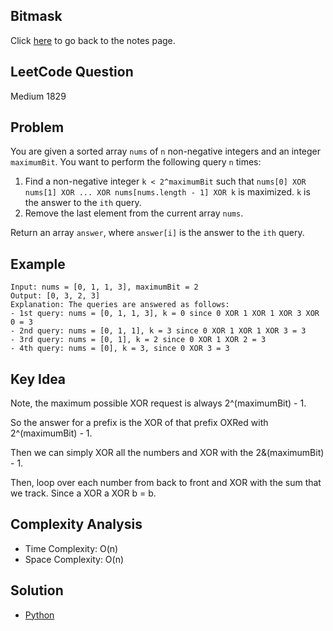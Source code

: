 ## Bitmask
Click [here](../notes.md) to go back to the notes page.

## LeetCode Question
Medium 1829

## Problem
You are given a sorted array `nums` of `n` non-negative integers and an integer `maximumBit`. You want to perform the following query `n` times:
1. Find a non-negative integer `k < 2^maximumBit` such that `nums[0] XOR nums[1] XOR ... XOR nums[nums.length - 1] XOR k` is maximized. `k` is the answer to the `ith` query.
2. Remove the last element from the current array `nums`.

Return an array `answer`, where `answer[i]` is the answer to the `ith` query.

## Example
```
Input: nums = [0, 1, 1, 3], maximumBit = 2
Output: [0, 3, 2, 3]
Explanation: The queries are answered as follows:
- 1st query: nums = [0, 1, 1, 3], k = 0 since 0 XOR 1 XOR 1 XOR 3 XOR 0 = 3
- 2nd query: nums = [0, 1, 1], k = 3 since 0 XOR 1 XOR 1 XOR 3 = 3
- 3rd query: nums = [0, 1], k = 2 since 0 XOR 1 XOR 2 = 3
- 4th query: nums = [0], k = 3, since 0 XOR 3 = 3
```

## Key Idea
Note, the maximum possible XOR request is always 2^(maximumBit) - 1.

So the answer for a prefix is the XOR of that prefix OXRed with 2^(maximumBit) - 1.

Then we can simply XOR all the numbers and XOR with the 2&(maximumBit) - 1.

Then, loop over each number from back to front and XOR with the sum that we track. Since a XOR a XOR b = b.

## Complexity Analysis
- Time Complexity: O(n)
- Space Complexity: O(n)

## Solution
- [Python](./solution.py)